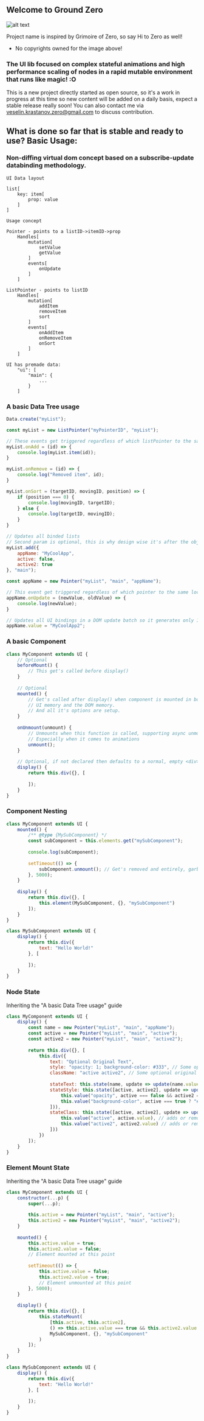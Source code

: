 ## Welcome to Ground Zero
![alt text](./github_images/name_cover.jpg)

Project name is inspired by Grimoire of Zero, so say Hi to Zero as well!
- No copyrights owned for the image above!

### The UI lib focused on complex stateful animations and high performance scaling of nodes in a rapid mutable environment that runs like magic! :O

This is a new project directly started as open source, so it's a work in progress at this time so new content will be added on a daily basis, expect a stable release really soon!
You can also contact me via veselin.krastanov.zero@gmail.com to discuss contribution.

## What is done so far that is stable and ready to use? Basic Usage:

### Non-diffing virtual dom concept based on a subscribe-update databinding methodology.
```
UI Data layout

list[
    key: item[
        prop: value
    ]
]

Usage concept

Pointer - points to a listID->itemID->prop
    Handles[
        mutation[
            setValue
            getValue
        ]
        events[
            onUpdate
        ]
    ]

ListPointer - points to listID
    Handles[
        mutation[
            addItem
            removeItem
            sort
        ]
        events[
            onAddItem
            onRemoveItem
            onSort
        ]
    ]

UI has premade data:
    "ui": [
        "main": {
            ...
        }
    ]
```

### A basic Data Tree usage
```js
Data.create("myList");

const myList = new ListPointer("myPointerID", "myList");

// These events get triggered regardless of which listPointer to the same location issued the mutation
myList.onAdd = (id) => {
    console.log(myList.item(id));
}

myList.onRemove = (id) => {
    console.log("Removed item", id);
}

myList.onSort = (targetID, movingID, position) => {
    if (position === 0) {
        console.log(movingID, targetID);
    } else {
        console.log(targetID, movingID);
    }
}

// Updates all binded lists
// Second param is optional, this is why design wise it's after the object insertion
myList.add({
    appName: "MyCoolApp",
    active: false,
    active2: true
}, "main");

const appName = new Pointer("myList", "main", "appName");

// This event get triggered regardless of which pointer to the same location issued the mutation
appName.onUpdate = (newValue, oldValue) => {
    console.log(newValue);
}

// Updates all UI bindings in a DOM update batch so it generates only 1 repaint
appName.value = "MyCoolApp2";
```

### A basic Component
```js
class MyComponent extends UI {
    // Optional
    beforeMount() {
        // This get's called before display()
    }
    
    // Optional
    mounted() {
        // Get's called after display() when component is mounted in both the 
        // UI memory and the DOM memory.
        // And all it's options are setup.
    }
    
    onUnmount(unmount) {
        // Unmounts when this function is called, supporting async unmounting
        // Especially when it comes to animations
        unmount();
    }
    
    // Optional, if not declared then defaults to a normal, empty <div></div>
    display() {
        return this.div({}, [
            
        ]);
    }
}
```

### Component Nesting
```js
class MyComponent extends UI {
    mounted() {
        /** @type {MySubComponent} */
        const subComponent = this.elements.get("mySubComponent");
        
        console.log(subComponent);
        
        setTimeout(() => {
            subComponent.unmount(); // Get's removed and entirely, garbage collected and on going animations handled
        }, 5000);
    }
    
    display() {
        return this.div({}, [
            this.element(MySubComponent, {}, "mySubComponent")
        ]);
    }
}

class MySubComponent extends UI {
    display() {
        return this.div({
            text: "Hello World!"
        }, [
            
        ]);
    }
}
```

### Node State
Inheriting the "A basic Data Tree usage" guide
```js
class MyComponent extends UI {
    display() {
        const name = new Pointer("myList", "main", "appName");
        const active = new Pointer("myList", "main", "active");
        const active2 = new Pointer("myList", "main", "active2");
        
        return this.div({}, [
            this.div({
                text: "Optional Original Text",
                style: "opacity: 1; background-color: #333", // Some optional original style
                className: "active active2", // Some optional original classnames
                
                stateText: this.state(name, update => update(name.value)),
                stateStyle: this.state([active, active2], update => update([
                    this.value("opacity", active === false && active2 === true ? 1 : 0),
                    this.value("background-color", active === true ? "#555" : "#999"),
                ])),
                stateClass: this.state([active, active2], update => update([
                    this.value("active", active.value), // adds or removes className "active"
                    this.value("active2", active2.value) // adds or removes className "active2"
                ]))
            })
        ]);
    }
}
```

### Element Mount State
Inheriting the "A basic Data Tree usage" guide
```js
class MyComponent extends UI {
    constructor(...p) {
        super(...p);
        
        this.active = new Pointer("myList", "main", "active");
        this.active2 = new Pointer("myList", "main", "active2");
    }
    
    mounted() {
        this.active.value = true;
        this.active2.value = false;
        // Element mounted at this point
        
        setTimeout(() => {
            this.active.value = false;
            this.active2.value = true;
            // Element unmounted at this point
        }, 5000);
    }
    
    display() {
        return this.div({}, [
            this.stateMount(
                [this.active, this.active2], 
                () => this.active.value === true && this.active2.value === false, 
                MySubComponent, {}, "mySubComponent"
            )
        ]);
    }
}

class MySubComponent extends UI {
    display() {
        return this.div({
            text: "Hello World!"
        }, [
            
        ]);
    }
}
```
